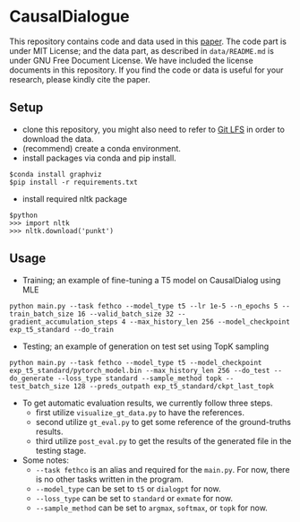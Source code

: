 # CausalDialogue
This repository contains code and data used in this [paper](https://arxiv.org/pdf/2212.10515.pdf).
The code part is under MIT License; and the data part, as described in `data/README.md` is under GNU Free Document License.
We have included the license documents in this repository.
If you find the code or data is useful for your research, please kindly cite the paper.

## Setup
* clone this repository, you might also need to refer to [Git LFS](https://git-lfs.com/) in order to download the data.
* (recommend) create a conda environment.
* install packages via conda and pip install.
```
$conda install graphviz
$pip install -r requirements.txt
```
* install required nltk package
```
$python
>>> import nltk
>>> nltk.download('punkt')
```

## Usage

* Training; an example of fine-tuning a T5 model on CausalDialog using MLE
```
python main.py --task fethco --model_type t5 --lr 1e-5 --n_epochs 5 --train_batch_size 16 --valid_batch_size 32 --gradient_accumulation_steps 4 --max_history_len 256 --model_checkpoint exp_t5_standard --do_train
```
* Testing; an example of generation on test set using TopK sampling
```
python main.py --task fethco --model_type t5 --model_checkpoint exp_t5_standard/pytorch_model.bin --max_history_len 256 --do_test --do_generate --loss_type standard --sample_method topk --test_batch_size 128 --preds_outpath exp_t5_standard/ckpt_last_topk
```
* To get automatic evaluation results, we currently follow three steps.
    * first utilize `visualize_gt_data.py` to have the references.
    * second utilize `gt_eval.py` to get some reference of the ground-truths results.
    * third utilize `post_eval.py` to get the results of the generated file in the testing stage.
* Some notes:
    * `--task fethco` is an alias and required for the `main.py`. For now, there is no other tasks written in the program.
    * `--model_type` can be set to `t5` or `dialogpt` for now.
    * `--loss_type` can be set to `standard` or `exmate` for now.
    * `--sample_method` can be set to `argmax`, `softmax`, or `topk` for now.
